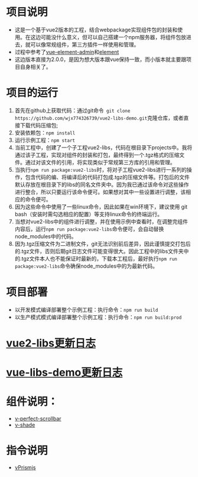 # 项目说明
- 这是一个基于vue2版本的工程，结合webpackage实现组件包的封装和使用。在这边可能没什么意义，但可以自己搭建一个npm服务器，将组件包放进去，就可以像常规组件，第三方插件一样使用和管理。
- 过程中参考了[vue-element-admin](https://github.com/PanJiaChen/vue-element-admin.git)和[element](https://github.com/ElemeFE/element.git)
- 这边版本直接为2.0.0，是因为想大版本跟vue保持一致，而小版本就主要跟项目自身相关了。

# 项目的运行
1. 首先在github上获取代码：通过git命令` git clone https://github.com/wjx774326739/vue2-libs-demo.git`克隆仓库，或者直接下载代码压缩包;
2. 安装依赖包：`npm install `
3. 运行示例工程：`npm start`
4. 当前工程中，创建了一个子工程vue2-libs，代码在根目录下projects中。我将通过该子工程，实现对组件的封装和打包，最终得到一个.tgz格式的压缩文件。通过对该文件的引用，将实现类似于常规第三方库的引用和管理。
5. 当执行`npm run package:vue2-libs`时，将对子工程vue2-libs进行一系列的操作，包含代码的编、将编译后的代码打包成.tgz的压缩文件等。打包后的文件默认存放在根目录下的libs的同名文件夹中。因为我已通过该命令对这些操作进行整合，所以只要运行该命令便可。如果想对其中一些设置进行调整，该相应的命令便可。
6. 因为这些命令中使用了一些linux命令，因此如果在win环境下，建议使用 git bash（安装时需勾选相应的配置）等支持linux命令的终端运行。
7. 当想对vue2-libs中的组件进行调整，并在使用示例中查看时，在调整完组件内容后，运行`npm run package:vue2-libs`命令便可，会自动替换node_modules中的代码。
8. 因为.tgz压缩文件为二进制文件，git无法识别前后差异，因此谨慎提交打包后的.tgz文件，否则后期git日志文件可能变得很大。因此工程中的libs文件夹中的.tgz文件本人也不能保证时最新的，下载本工程后，最好执行`npm run package:vue2-libs`命令确保node_modules中的为最新代码。

# 项目部署
- 以开发模式编译部署整个示例工程：执行命令：`npm run build`
- 以生产模式模式编译部署整个示例工程：执行命令：`npm run build:prod`

# [vue2-libs更新日志](/projects/vue2-libs/changelog.md)

# [vue-libs-demo更新日志](/static/changelog.md)

# 组件说明：
- [v-perfect-scrollbar](/src/app/components/perfect-scrollbar-demo/readme.md)
- [v-shade](/src/app/components/shade-demo/readme.md)

# 指令说明
- [vPrismjs](/src/app/components/prismjs-demo/readme.md)